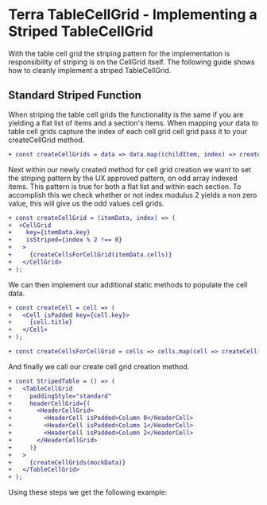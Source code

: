 # Terra TableCellGrid - Implementing a Striped TableCellGrid

With the table cell grid the striping pattern for the implementation is responsibility of striping is on the CellGrid itself. The following guide shows how to cleanly implement a striped TableCellGrid.

## Standard Striped Function
When striping the table cell grids the functionality is the same if you are yielding a flat list of items and a section's items.  When mapping your data to table cell grids capture the index of each cell grid cell grid pass it to your createCellGrid method.
```diff
+ const createCellGrids = data => data.map((childItem, index) => createCellGrid(childItem, index));
```
Next within our newly created method for cell grid creation we want to set the striping pattern by the UX approved pattern, on odd array indexed items. This pattern is true for both a flat list and within each section. To accomplish this we check whether or not index modulus 2 yields a non zero value, this will give us the odd values cell grids.
```diff
+ const createCellGrid = (itemData, index) => (
+  <CellGrid
+    key={itemData.key}
+    isStriped={index % 2 !== 0}
+   >
+     {createCellsForCellGrid(itemData.cells)}
+   </CellGrid>
+ );
```
We can then implement our additional static methods to populate the cell data.
```diff
+ const createCell = cell => (
+   <Cell isPadded key={cell.key}>
+     {cell.title}
+   </Cell>
+ );

+ const createCellsForCellGrid = cells => cells.map(cell => createCell(cell));
```
And finally we call our create cell grid creation method.
```diff
+ const StripedTable = () => (
+   <TableCellGrid
+     paddingStyle="standard"
+     headerCellGrid={(
+       <HeaderCellGrid>
+         <HeaderCell isPadded>Column 0</HeaderCell>
+         <HeaderCell isPadded>Column 1</HeaderCell>
+         <HeaderCell isPadded>Column 2</HeaderCell>
+       </HeaderCellGrid>
+     )}
+   >
+     {createCellGrids(mockData)}
+   </TableCellGrid>
+ );
```
Using these steps we get the following example:
